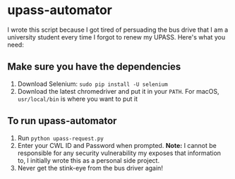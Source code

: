 # upass-automator

I wrote this script because I got tired of persuading the bus drive that I am a university student every time I forgot to renew my UPASS. Here's what you need:

## Make sure you have the dependencies
1. Download Selenium: `sudo pip install -U selenium`
2. Download the latest chromedriver and put it in your `PATH`. For macOS, `usr/local/bin` is where you want to put it

## To run upass-automator
1. Run `python upass-request.py`
2. Enter your CWL ID and Password when prompted. <strong>Note:</strong> I cannot be responsible for any security vulnerability my exposes that information to, I initially wrote this as a personal side project. 
3. Never get the stink-eye from the bus driver again! 
